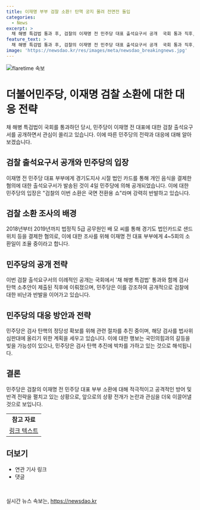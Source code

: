 ```yaml
---
title: 이재명 부부 검찰 소환! 탄핵 궁지 몰려 전면전 돌입
categories:
  - News
excerpt: >
  채 해병 특검법 통과 후, 검찰의 이재명 전 민주당 대표 출석요구서 공개  국회 통과 직후, 이재명 전 대표에 대한 출석요구서가 공개됐다. 검찰은 경기도지사 시절 법인 카드로 개인 음식을 결제한 혐의를 수사 중이며, 이에 더불어민주당은 이를 국면 전환용 쇼라고 비판하고 있다. 민주당은 검찰 소환통보 사실을 먼저 공개하며 검사 탄핵 추진을 강조하고 있으며, 해당 조사는 7월 중순에 법사위 심판대에 올릴 예정이다. 국민의힘은 민주당의 계획을 막을 방법이 없다고 보고 있다고 전해진다.
feature_text: >
  채 해병 특검법 통과 후, 검찰의 이재명 전 민주당 대표 출석요구서 공개  국회 통과 직후, 이재명 전 대표에 대한 출석요구서가 공개됐다. 검찰은 경기도지사 시절 법인 카드로 개인 음식을 결제한 혐의를 수사 중이며, 이에 더불어민주당은 이를 국면 전환용 쇼라고 비판하고 있다. 민주당은 검찰 소환통보 사실을 먼저 공개하며 검사 탄핵 추진을 강조하고 있으며, 해당 조사는 7월 중순에 법사위 심판대에 올릴 예정이다. 국민의힘은 민주당의 계획을 막을 방법이 없다고 보고 있다고 전해진다.
image: 'https://newsdao.kr/res/images/meta/newsdao_breakingnews.jpg'
---
```


<p><img src="https://newsdao.kr/res/images/meta/newsdao_breakingnews.jpg" alt="flaretime 속보" /></p>

<h1>더불어민주당, 이재명 검찰 소환에 대한 대응 전략</h1>

<p data-ke-size="size16">채 해병 특검법이 국회를 통과하던 당시, 민주당이 이재명 전 대표에 대한 검찰 출석요구서를 공개하면서 관심이 쏠리고 있습니다. 이에 따른 민주당의 전략과 대응에 대해 알아보겠습니다.</p>

<h2 data-ke-size="size24">검찰 출석요구서 공개와 민주당의 입장</h2>

<p data-ke-size="size16">이재명 전 민주당 대표 부부에게 경기도지사 시절 법인 카드를 통해 개인 음식을 결제한 혐의에 대한 출석요구서가 발송된 것이 4일 민주당에 의해 공개되었습니다. 이에 대한 민주당의 입장은 "검찰의 이번 소환은 국면 전환용 쇼"라며 강력히 반발하고 있습니다.</p>

<h2 data-ke-size="size24">검찰 소환 조사의 배경</h2>

<p data-ke-size="size16">2018년부터 2019년까지 법정직 5급 공무원인 배 모 씨를 통해 경기도 법인카드로 샌드위치 등을 결제한 혐의로, 이에 대한 조사를 위해 이재명 전 대표 부부에게 4~5회의 소환일이 조율 중이라고 합니다.</p>

<h2 data-ke-size="size24">민주당의 공개 전략</h2>

<p data-ke-size="size16">이번 검찰 출석요구서의 이례적인 공개는 국회에서 '채 해병 특검법' 통과와 함께 검사 탄핵 소추안이 제출된 직후에 이뤄졌으며, 민주당은 이를 강조하여 공개적으로 검찰에 대한 비난과 반발을 이어가고 있습니다.</p>

<h2 data-ke-size="size24">민주당의 대응 방안과 전략</h2>

<p data-ke-size="size16">민주당은 검사 탄핵의 정당성 확보를 위해 관련 절차를 추진 중이며, 해당 검사를 법사위 심판대에 올리기 위한 계획을 세우고 있습니다. 이에 대한 행보는 국민의힘과의 갈등을 빚을 가능성이 있으나, 민주당은 검사 탄핵 추진에 박차를 가하고 있는 것으로 해석됩니다.</p>

<h2 data-ke-size="size24">결론</h2>

<p data-ke-size="size16">민주당은 검찰의 이재명 전 민주당 대표 부부 소환에 대해 적극적이고 공격적인 방어 및 반격 전략을 펼치고 있는 상황으로, 앞으로의 상황 전개가 논란과 관심을 더욱 이끌어낼 것으로 보입니다.</p>

<table style="width: 100%;">
<tbody>
<tr>
<td style="text-align: center; height: 17px;"><b>참고 자료</b></td>
</tr>
<tr>
<td style="text-align: center; height: 17px;"><a href="https://www.example.com">링크 텍스트</a></td>
</tr>
</tbody>
</table>

<h2 data-ke-size="size24">더보기</h2>

<ul>
  <li>연관 기사 링크</li>
  <li>댓글</li>
</ul>

<p data-ke-size="size16">&nbsp;</p>
실시간 뉴스 속보는, <a href="https://newsdao.kr" rel="dofollow">https://newsdao.kr</a>


